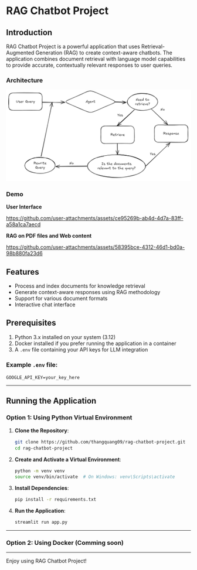# RAG Chatbot Project

## Introduction

RAG Chatbot Project is a powerful application that uses Retrieval-Augmented Generation (RAG) to create context-aware chatbots. The application combines document retrieval with language model capabilities to provide accurate, contextually relevant responses to user queries.

### Architecture

![Project Architecture](rag_architecture.png)

### Demo

**User Interface**

https://github.com/user-attachments/assets/ce95269b-ab4d-4d7a-83ff-a58a1ca7aecd

**RAG on PDF files and Web content**

https://github.com/user-attachments/assets/58395bce-4312-46d1-bd0a-98b880fa23d6


## Features
- Process and index documents for knowledge retrieval
- Generate context-aware responses using RAG methodology
- Support for various document formats
- Interactive chat interface

## Prerequisites
1. Python 3.x installed on your system (3.12)
2. Docker installed if you prefer running the application in a container
3. A `.env` file containing your API keys for LLM integration

### Example `.env` file:
```
GOOGLE_API_KEY=your_key_here
```

---

## Running the Application

### Option 1: Using Python Virtual Environment

1. **Clone the Repository**:
    ```bash
    git clone https://github.com/thangquang09/rag-chatbot-project.git
    cd rag-chatbot-project
    ```

2. **Create and Activate a Virtual Environment**:
    ```bash
    python -m venv venv
    source venv/bin/activate  # On Windows: venv\Scripts\activate
    ```

3. **Install Dependencies**:
    ```bash
    pip install -r requirements.txt
    ```

4. **Run the Application**:
    ```bash
    streamlit run app.py
    ```

---

### Option 2: Using Docker (Comming soon)

---

Enjoy using RAG Chatbot Project!
